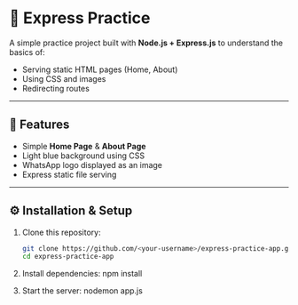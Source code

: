 # 🚀 Express Practice 

A simple practice project built with **Node.js + Express.js** to understand the basics of:
- Serving static HTML pages (Home, About)
- Using CSS and images
- Redirecting routes
  
---

## 🎨 Features
- Simple **Home Page** & **About Page**
- Light blue background using CSS
- WhatsApp logo displayed as an image
- Express static file serving

---


## ⚙️ Installation & Setup
1. Clone this repository:
   ```bash
   git clone https://github.com/<your-username>/express-practice-app.git
   cd express-practice-app

2. Install dependencies:
 npm install

3. Start the server:
 nodemon app.js

